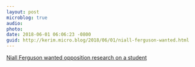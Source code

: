 ```yaml
---
layout: post
microblog: true
audio: 
photo: 
date: 2018-06-01 06:06:23 -0800
guid: http://kerim.micro.blog/2018/06/01/niall-ferguson-wanted.html
---
```

[Niall Ferguson wanted opposition research on a student](https://newrepublic.com/minutes/148653/historian-niall-ferguson-collected-opposition-research-stanford-student)
